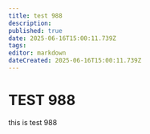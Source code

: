 ```yaml
---
title: test 988
description: 
published: true
date: 2025-06-16T15:00:11.739Z
tags: 
editor: markdown
dateCreated: 2025-06-16T15:00:11.739Z
---
```


# TEST 988
this is test 988

